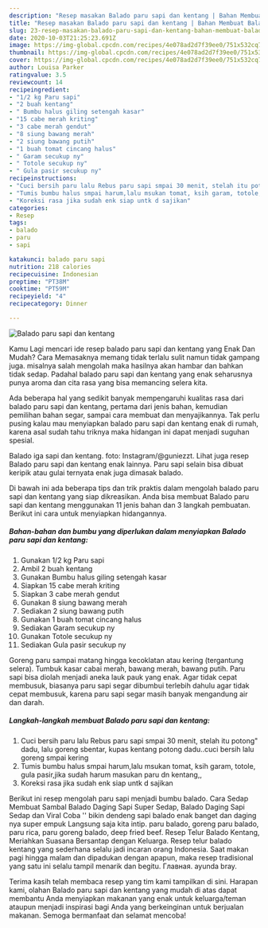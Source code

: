 ```yaml
---
description: "Resep masakan Balado paru sapi dan kentang | Bahan Membuat Balado paru sapi dan kentang Yang Enak Banget"
title: "Resep masakan Balado paru sapi dan kentang | Bahan Membuat Balado paru sapi dan kentang Yang Enak Banget"
slug: 23-resep-masakan-balado-paru-sapi-dan-kentang-bahan-membuat-balado-paru-sapi-dan-kentang-yang-enak-banget
date: 2020-10-03T21:25:23.691Z
image: https://img-global.cpcdn.com/recipes/4e078ad2d7f39ee0/751x532cq70/balado-paru-sapi-dan-kentang-foto-resep-utama.jpg
thumbnail: https://img-global.cpcdn.com/recipes/4e078ad2d7f39ee0/751x532cq70/balado-paru-sapi-dan-kentang-foto-resep-utama.jpg
cover: https://img-global.cpcdn.com/recipes/4e078ad2d7f39ee0/751x532cq70/balado-paru-sapi-dan-kentang-foto-resep-utama.jpg
author: Louisa Parker
ratingvalue: 3.5
reviewcount: 14
recipeingredient:
- "1/2 kg Paru sapi"
- "2 buah kentang"
- " Bumbu halus giling setengah kasar"
- "15 cabe merah kriting"
- "3 cabe merah gendut"
- "8 siung bawang merah"
- "2 siung bawang putih"
- "1 buah tomat cincang halus"
- " Garam secukup ny"
- " Totole secukup ny"
- " Gula pasir secukup ny"
recipeinstructions:
- "Cuci bersih paru lalu Rebus paru sapi smpai 30 menit, stelah itu potong&#34; dadu, lalu goreng sbentar, kupas kentang potong dadu..cuci bersih lalu goreng smpai kering"
- "Tumis bumbu halus smpai harum,lalu msukan tomat, ksih garam, totole, gula pasir,jika sudah harum masukan paru dn kentang,,"
- "Koreksi rasa jika sudah enk siap untk d sajikan"
categories:
- Resep
tags:
- balado
- paru
- sapi

katakunci: balado paru sapi 
nutrition: 218 calories
recipecuisine: Indonesian
preptime: "PT38M"
cooktime: "PT59M"
recipeyield: "4"
recipecategory: Dinner

---
```



![Balado paru sapi dan kentang](https://img-global.cpcdn.com/recipes/4e078ad2d7f39ee0/751x532cq70/balado-paru-sapi-dan-kentang-foto-resep-utama.jpg)

Kamu Lagi mencari ide resep balado paru sapi dan kentang yang Enak Dan Mudah? Cara Memasaknya memang tidak terlalu sulit namun tidak gampang juga. misalnya salah mengolah maka hasilnya akan hambar dan bahkan tidak sedap. Padahal balado paru sapi dan kentang yang enak seharusnya punya aroma dan cita rasa yang bisa memancing selera kita.

Ada beberapa hal yang sedikit banyak mempengaruhi kualitas rasa dari balado paru sapi dan kentang, pertama dari jenis bahan, kemudian pemilihan bahan segar, sampai cara membuat dan menyajikannya. Tak perlu pusing kalau mau menyiapkan balado paru sapi dan kentang enak di rumah, karena asal sudah tahu triknya maka hidangan ini dapat menjadi suguhan spesial.

Balado iga sapi dan kentang. foto: Instagram/@guniezzt. Lihat juga resep Balado paru sapi dan kentang enak lainnya. Paru sapi selain bisa dibuat keripik atau gulai ternyata enak juga dimasak balado.


Di bawah ini ada beberapa tips dan trik praktis dalam mengolah balado paru sapi dan kentang yang siap dikreasikan. Anda bisa membuat Balado paru sapi dan kentang menggunakan 11 jenis bahan dan 3 langkah pembuatan. Berikut ini cara untuk menyiapkan hidangannya.

<!--inarticleads1-->

##### Bahan-bahan dan bumbu yang diperlukan dalam menyiapkan Balado paru sapi dan kentang:

1. Gunakan 1/2 kg Paru sapi
1. Ambil 2 buah kentang
1. Gunakan  Bumbu halus giling setengah kasar
1. Siapkan 15 cabe merah kriting
1. Siapkan 3 cabe merah gendut
1. Gunakan 8 siung bawang merah
1. Sediakan 2 siung bawang putih
1. Gunakan 1 buah tomat cincang halus
1. Sediakan  Garam secukup ny
1. Gunakan  Totole secukup ny
1. Sediakan  Gula pasir secukup ny


Goreng paru sampai matang hingga kecoklatan atau kering (tergantung selera). Tumbuk kasar cabai merah, bawang merah, bawang putih. Paru sapi bisa diolah menjadi aneka lauk pauk yang enak. Agar tidak cepat membusuk, biasanya paru sapi segar dibumbui terlebih dahulu agar tidak cepat membusuk, karena paru sapi segar masih banyak mengandung air dan darah. 

<!--inarticleads2-->

##### Langkah-langkah membuat Balado paru sapi dan kentang:

1. Cuci bersih paru lalu Rebus paru sapi smpai 30 menit, stelah itu potong&#34; dadu, lalu goreng sbentar, kupas kentang potong dadu..cuci bersih lalu goreng smpai kering
1. Tumis bumbu halus smpai harum,lalu msukan tomat, ksih garam, totole, gula pasir,jika sudah harum masukan paru dn kentang,,
1. Koreksi rasa jika sudah enk siap untk d sajikan


Berikut ini resep mengolah paru sapi menjadi bumbu balado. Cara Sedap Membuat Sambal Balado Daging Sapi Super Sedap, Balado Daging Sapi Sedap dan Viral Coba &#39;&#39; bikin dendeng sapi balado enak banget dan daging nya super empuk Langsung saja kita intip. paru balado, goreng paru balado, paru rica, paru goreng balado, deep fried beef. Resep Telur Balado Kentang, Meriahkan Suasana Bersantap dengan Keluarga. Resep telur balado kentang yang sederhana selalu jadi incaran orang Indonesia. Saat makan pagi hingga malam dan dipadukan dengan apapun, maka resep tradisional yang satu ini selalu tampil menarik dan begitu. Главная. ayunda bray. 

Terima kasih telah membaca resep yang tim kami tampilkan di sini. Harapan kami, olahan Balado paru sapi dan kentang yang mudah di atas dapat membantu Anda menyiapkan makanan yang enak untuk keluarga/teman ataupun menjadi inspirasi bagi Anda yang berkeinginan untuk berjualan makanan. Semoga bermanfaat dan selamat mencoba!
